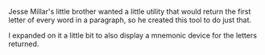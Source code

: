 Jesse Millar's little brother wanted a little utility that would return the first letter of every word in a paragraph, so he created this tool to do just that.

I expanded on it a little bit to also display a mnemonic device for the letters returned.